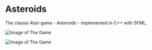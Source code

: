 # Asteroids
The classis Atari game - Asteroids - implemented in C++ with SFML.

![Image of The Game]()

![Image of The Game]()
